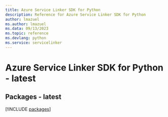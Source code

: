 ```yaml
---
title: Azure Service Linker SDK for Python
description: Reference for Azure Service Linker SDK for Python
author: lmazuel
ms.author: lmazuel
ms.data: 09/13/2023
ms.topic: reference
ms.devlang: python
ms.service: servicelinker
---
```

# Azure Service Linker SDK for Python - latest
## Packages - latest
[!INCLUDE [packages](service-linker-index.md)]